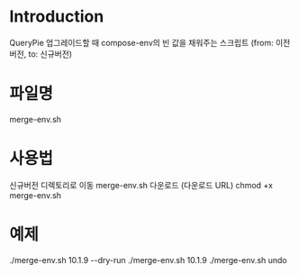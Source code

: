 # Introduction

QueryPie 업그레이드할 때
compose-env의 빈 값을 채워주는 스크립트 (from: 이전버전, to: 신규버전)

# 파일명
merge-env.sh

# 사용법
신규버전 디렉토리로 이동
merge-env.sh 다운로드 (다운로드 URL)
chmod +x merge-env.sh

# 예제
./merge-env.sh 10.1.9 --dry-run
./merge-env.sh 10.1.9
./merge-env.sh undo